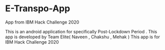 # E-Transpo-App
App from IBM Hack Challenge 2020

This is an android application for specifically Post-Lockdown Period . This app is developed by Team Elite( Naveen , Chakshu , Mehak )
This app is for IBM Hack Challenge 2020
